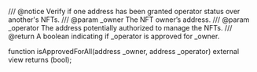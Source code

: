/// @notice Verify if one address has been granted operator status over another's NFTs.
/// @param _owner The NFT owner’s address.
/// @param _operator The address potentially authorized to manage the NFTs.
/// @return A boolean indicating if _operator is approved for _owner.

function isApprovedForAll(address _owner, address _operator) external view returns (bool);